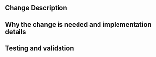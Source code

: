 ## Change Description

## Why the change is needed and implementation details

## Testing and validation
